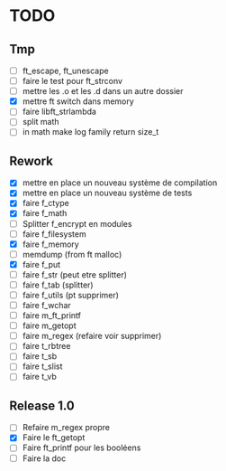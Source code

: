 # TODO

## Tmp

 - [ ] ft_escape, ft_unescape
 - [ ] faire le test pour ft_strconv
 - [ ] mettre les .o et les .d dans un autre dossier
 - [x] mettre ft switch dans memory
 - [ ] faire libft_strlambda
 - [ ] split math
 - [ ] in math make log family return size_t

## Rework

 - [x] mettre en place un nouveau système de compilation
 - [x] mettre en place un nouveau système de tests
 - [x] faire f_ctype
 - [x] faire f_math
 - [ ] Splitter f_encrypt en modules
 - [ ] faire f_filesystem
 - [x] faire f_memory
 - [ ] memdump (from ft malloc)
 - [x] faire f_put
 - [ ] faire f_str (peut etre splitter)
 - [ ] faire f_tab (splitter)
 - [ ] faire f_utils (pt supprimer)
 - [ ] faire f_wchar
 - [ ] faire m_ft_printf
 - [ ] faire m_getopt
 - [ ] faire m_regex (refaire voir supprimer)
 - [ ] faire t_rbtree
 - [ ] faire t_sb
 - [ ] faire t_slist
 - [ ] faire t_vb

## Release 1.0

 - [ ] Refaire m_regex propre
 - [x] Faire le ft\_getopt
 - [ ] Faire ft_printf pour les booléens
 - [ ] Faire la doc
